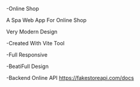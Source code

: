 -Online Shop 

A Spa Web App For Online Shop

Very Modern Design

-Created With Vite Tool

-Full Responsive

-BeatiFull Design 

-Backend Online API 
https://fakestoreapi.com/docs
